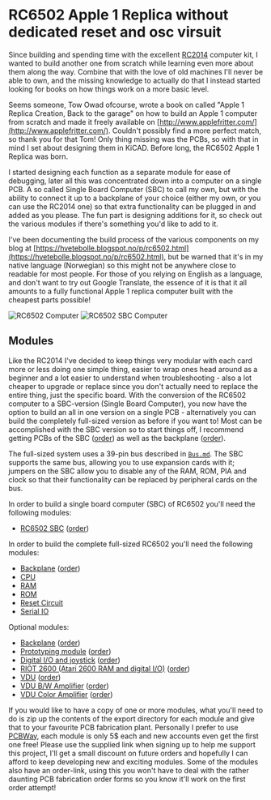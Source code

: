 # RC6502 Apple 1 Replica without dedicated reset and osc virsuit

Since building and spending time with the excellent [RC2014](http://rc2014.co.uk) computer kit, I wanted to build another one from scratch while learning even more about them along the way. Combine that with the love of old machines I'll never be able to own, and the missing knowledge to actually do that I instead started looking for books on how things work on a more basic level.

Seems someone, Tow Owad ofcourse, wrote a book on called "Apple 1 Replica Creation, Back to the garage" on how to build an Apple 1 computer from scratch and made it freely available on [http://www.applefritter.com/](http://www.applefritter.com/). Couldn't possibly find a more perfect match, so thank you for that Tom! Only thing missing was the PCBs, so with that in mind I set about designing them in KiCAD. Before long, the RC6502 Apple 1 Replica was born.

I started designing each function as a separate module for ease of debugging, later all this was concentrated down into a computer on a single PCB. A so called Single Board Computer (SBC) to call my own, but with the ability to connect it up to a backplane of your choice (either my own, or you can use the RC2014 one) so that extra functionality can be plugged in and added as you please. The fun part is designing additions for it, so check out the various modules if there's something you'd like to add to it.

I've been documenting the build process of the various components on my blog at [https://hvetebolle.blogspot.no/p/rc6502.html](https://hvetebolle.blogspot.no/p/rc6502.html), but be warned that it's in my native language (Norwegian) so this might not be anywhere close to readable for most people. For those of you relying on English as a language, and don't want to try out Google Translate, the essence of it is that it all amounts to a fully functional Apple 1 replica computer built with the cheapest parts possible!

![RC6502 Computer](https://raw.githubusercontent.com/tebl/RC6502/master/Gallery/2017-06-02%2019.54.19.jpg)
![RC6502 SBC Computer](https://github.com/tebl/RC6502/raw/master/RC6502%20Apple%201%20SBC/gallery/2017-07-09%2015.17.21.jpg)

## Modules
Like the RC2014 I've decided to keep things very modular with each card more or less doing one simple thing, easier to wrap ones head around as a beginner and a lot easier to understand when troubleshooting - also a lot cheaper to upgrade or replace since you don't actually need to replace the entire thing, just the specific board. With the conversion of the RC6502 computer to a SBC-version (Single Board Computer), you now have the option to build an all in one version on a single PCB - alternatively you can build the completely full-sized version as before if you want to! Most can be accomplished with the SBC version so to start things off, I recommend getting PCBs of the SBC ([order](https://www.pcbway.com/project/shareproject/RC6502_Apple_1_SBC__revision_D_.html?inviteid=88707)) as well as the backplane ([order](https://www.pcbway.com/project/shareproject/RC6502_Apple_1_Replica__Backplane_module_revision_A_.html?inviteid=88707)).

The full-sized system uses a 39-pin bus described in [`Bus.md`](Bus.md). The SBC supports the same bus, allowing you to use expansion cards with it; jumpers on the SBC allow you to disable any of the RAM, ROM, PIA and clock so that their functionality can be replaced by peripheral cards on the bus.

In order to build a single board computer (SBC) of RC6502 you'll need the following modules:
- [RC6502 SBC](https://github.com/tebl/RC6502/tree/master/RC6502%20Apple%201%20SBC) ([order](https://www.pcbway.com/project/shareproject/RC6502_Apple_1_SBC__revision_H_.html?inviteid=88707))

In order to build the complete full-sized RC6502 you'll need the following modules:
- [Backplane](https://github.com/tebl/RC6502-Apple-1-Replica/tree/master/RC6502%20Backplane) ([order](https://www.pcbway.com/project/shareproject/RC6502_Apple_1_Replica__Backplane_module_revision_A_.html?inviteid=88707))
- [CPU](https://github.com/tebl/RC6502/tree/master/RC6502%20CPU)
- [RAM](https://github.com/tebl/RC6502/tree/master/RC6502%20RAM)
- [ROM](https://github.com/tebl/RC6502/tree/master/RC6502%20ROM)
- [Reset Circuit](https://github.com/tebl/RC6502/tree/master/RC6502%20Reset%20Circuit)
- [Serial IO](https://github.com/tebl/RC6502/tree/master/RC6502%20Serial%20IO)

Optional modules:
- [Backplane](https://github.com/tebl/RC6502-Apple-1-Replica/tree/master/RC6502%20Backplane) ([order](https://www.pcbway.com/project/shareproject/RC6502_Apple_1_Replica__Backplane_module_revision_A_.html?inviteid=88707))
- [Prototyping module](https://github.com/tebl/RC6502-Apple-1-Replica/tree/master/RC6502%20Prototyping) ([order](https://www.pcbway.com/project/shareproject/RC6502_Apple_1_Replica__Module_prototyping_board_.html?inviteid=88707))
- [Digital I/O and joystick](https://github.com/tebl/RC6502-Apple-1-Replica/tree/master/RC6502%20Joystick) ([order](https://www.pcbway.com/project/shareproject/RC6502_Apple_1_Replica__Joystick_module_revision_A_.html?inviteid=88707))
- [RIOT 2600 (Atari 2600 RAM and digital I/O)](https://github.com/tebl/RC6502-Apple-1-Replica/tree/master/RC6502%20RIOT) ([order](https://www.pcbway.com/project/shareproject/RC6502_Apple_1_Replica__RIOT_2600_revision_A_.html?inviteid=88707))
- [VDU](https://github.com/tebl/RC6502-Apple-1-Replica/tree/master/RC6502%20VDU) ([order](https://www.pcbway.com/project/shareproject/RC6502_Apple_1_Replica__VDU_module_revision_B_.html?inviteid=88707))
- [VDU B/W Amplifier](https://github.com/tebl/RC6502-Apple-1-Replica/tree/master/RC6502%20VDU%20Amplifier) ([order](https://www.pcbway.com/project/shareproject/RC6502_Apple_1_Replica__VDU_B_W_Amplifier_revision_A_.html?inviteid=88707))
- [VDU Color Amplifier](https://github.com/tebl/RC6502-Apple-1-Replica/tree/master/RC6502%20VDU%20Color%20Amplifier) ([order](https://www.pcbway.com/project/shareproject/RC6502_Apple_1_Replica__VDU_Color_Amplifier_revision_A_.html?inviteid=88707))



If you would like to have a copy of one or more modules, what you'll need to do is zip up the contents of the export directory for each module and give that to your favourite PCB fabrication plant. Personally I prefer to use [PCBWay](https://www.pcbway.com/setinvite.aspx?inviteid=88707), each module is only 5$ each and new accounts even get the first one free! Please use the supplied link when signing up to help me support this project, I'll get a small discount on future orders and hopefully I can afford to keep developing new and exciting modules. Some of the modules also have an order-link, using this you won't have to deal with the rather daunting PCB fabrication order forms so you know it'll work on the first order attempt!
